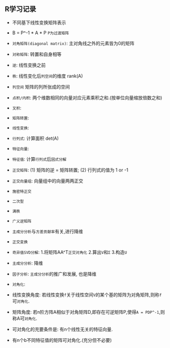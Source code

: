 ## R学习记录

* 不同基下线性变换矩阵表示
* B = P^-1 * A * P `P为过渡矩阵`


* `对角矩阵(diagonal matrix)`: 主对角线之外的元素皆为0的矩阵
* `对称矩阵`: 转置和自身相等
* `逆`: 线性变换之前
* `秩`: 线性变化后`列空间`的维度 rank(A)
* `列空间` 矩阵的列所张成的空间
* `点积/内积`: 两个维数相同的向量对应元素乘积之和.(按单位向量缩放倍数之和)
* `叉积`: 
* `矩阵转置`: 
* `线性变换`: 
* `行列式`: 计算面积 det(A)  
* `特征向量`:   
* `特征值`:  计算`行列式`后`因式分解`
* `正交矩阵`: (1) 矩阵的逆 = 矩阵转置; (2) 行列式的值为 1 or -1  
* `正交向量组`:  向量组中的向量两两正交
* `施密特正交` 
* `二次型` 
* `满秩` 
* `广义逆矩阵` 
* `主成分分析`与`方差贡献率`有关,进行降维
* `正交变换`
* `奇异值SVD分解`: 1.将矩阵AA^T`正交对角化` 2.算出`V`和`Σ` 3.构造`U` 
* `主成分分析`: 降维 
* `因子分析`: `主成分分析`的推广和发展, 也是降维

* `对角化`:
* 线性变换角度: 若线性变换`f`关于线性空间`V`的某个基的矩阵为对角矩阵,则称`f`可`对角化`.
* 矩阵角度: 若n阶方阵A相似于对角矩阵D,即存在可逆矩阵P,使得`A = PDP^-1`,则称A可`对角化`.
* 可对角化的充要条件是: 有n个线性无关的特征向量.
* 有n个b不同特征值的矩阵可对角化.(充分但不必要)











